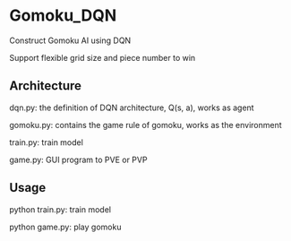 # Gomoku_DQN
Construct Gomoku AI using DQN

Support flexible grid size and piece number to win

## Architecture
dqn.py: the definition of DQN architecture, Q(s, a), works as agent

gomoku.py: contains the game rule of gomoku, works as the environment

train.py: train model

game.py: GUI program to PVE or PVP

## Usage
python train.py: train model 

python game.py: play gomoku
